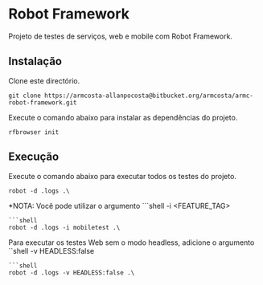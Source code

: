 # Robot Framework
Projeto de testes de serviços, web e mobile com Robot Framework.

## Instalação
Clone este directório.
```shell
git clone https://armcosta-allanpocosta@bitbucket.org/armcosta/armc-robot-framework.git
```

Execute o comando abaixo para instalar as dependências do projeto.
```shell
rfbrowser init
```
## Execução
Execute o comando abaixo para executar todos os testes do projeto.
```shell
robot -d .logs .\
```
*NOTA: Você pode utilizar o argumento ```shell
-i <FEATURE_TAG>
``` para executar apenas os testes com as tags específicas.
```shell
robot -d .logs -i mobiletest .\
```
Para executar os testes Web sem o modo headless, adicione o argumento ``shell
-v HEADLESS:false
``` na linha de comando.
```shell
robot -d .logs -v HEADLESS:false .\
```
